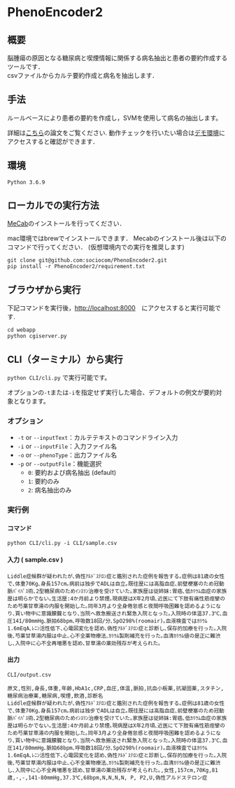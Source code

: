 # PhenoEncoder2
## 概要
脳腫瘍の原因となる糖尿病と喫煙情報に関係する病名抽出と患者の要約作成するツールです．\
csvファイルからカルテ要約作成と病名を抽出します．

## 手法
ルールベースにより患者の要約を作成し，SVMを使用して病名の抽出します。

詳細は[こちら](https://www.jstage.jst.go.jp/article/jsaisigtwo/2018/AIMED-006/2018_01/_article/-char/ja/)の論文をご覧ください.
動作チェックを行いたい場合は[デモ環境](http://aoi.naist.jp/~shibata/PhenoEncoder/sample%20app/)にアクセスすると確認ができます．


## 環境
```
Python 3.6.9
```

## ローカルでの実行方法
[MeCab](https://taku910.github.io/mecab/)のインストールを行ってください．

mac環境ではbrewでインストールできます．
Mecabのインストール後は以下のコマンドで行ってください．
(仮想環境内での実行を推奨します)
```
git clone git@github.com:sociocom/PhenoEncoder2.git
pip install -r PhenoEncoder2/requirement.txt
```

## ブラウザから実行
下記コマンドを実行後，[http://localhost:8000](http://localhost:8000)　にアクセスすると実行可能です.
```
cd webapp
python cgiserver.py
```

## CLI（ターミナル）から実行
`python CLI/cli.py` で実行可能です。

オプションの`-t`または`-i`を指定せず実行した場合、デフォルトの例文が要約対象となります。
### オプション
- `-t` or `--inputText`：カルテテキストのコマンドライン入力
- `-i` or `--inputFile`：入力ファイル名
- `-o` or `--phenoType`：出力ファイル名
- `-p` or `--outputFile`：機能選択 
  - `0`: 要約および病名抽出 (default)
  - `1`: 要約のみ
  - `2`: 病名抽出のみ

### 実行例
#### コマンド
`python CLI/cli.py -i CLI/sample.csv`
#### 入力 ( sample.csv )
```
Liddle症候群が疑われたが､偽性ｱﾙﾄﾞｽﾃﾛﾝ症と鑑別された症例を報告する｡症例は81歳の女性で､体重70Kg､身長157cm｡病前は独步でADLは自立｡既往歴には高脂血症､前壁梗塞のため冠動脈ﾊﾞｲﾊﾟｽ術､2型糖尿病のためｲﾝｽﾘﾝ治療を受けていた｡家族歴は従姉妹:胃癌､低ｶﾘｳﾑ血症の家族歴は明らかでない｡生活歴:4か月前より禁煙｡現病歴はX年2月頃､近医にて下肢有痛性筋痙攣のため芍薬甘草湯の内服を開始した｡同年3月より全身倦怠感と夜間呼吸困難を認めるようになり､買い物中に意識朦朧となり､当院へ救急搬送され緊急入院となった｡入院時の体温37.3℃､血圧141/80mmHg､脈拍68bpm､呼吸数18回/分､SpO298%(roomair)｡血液検査ではｶﾘｳﾑ1.6mEqA､ﾚﾆﾝ活性低下､心電図変化を認め､偽性ｱﾙﾄﾞｽﾃﾛﾝ症と診断し､保存的加療を行った｡入院後､芍薬甘草湯内服は中止､心不全薬物療法､ｶﾘｳﾑ製剤補充を行った｡血清ｶﾘｳﾑ値の是正に難渋し､入院中に心不全再増悪を認め､甘草湯の薬効残存が考えられた｡
```
#### 出力
```CLI/output.csv```

```
原文,性別,身長,体重,年齢,HbA1c,CRP,血圧,体温,脈拍,抗血小板薬,抗凝固薬,スタチン,糖尿病治療薬,糖尿病,喫煙,飲酒,診断名
Liddle症候群が疑われたが､偽性ｱﾙﾄﾞｽﾃﾛﾝ症と鑑別された症例を報告する｡症例は81歳の女性で､体重70Kg､身長157cm｡病前は独步でADLは自立｡既往歴には高脂血症､前壁梗塞のため冠動脈ﾊﾞｲﾊﾟｽ術､2型糖尿病のためｲﾝｽﾘﾝ治療を受けていた｡家族歴は従姉妹:胃癌､低ｶﾘｳﾑ血症の家族歴は明らかでない｡生活歴:4か月前より禁煙｡現病歴はX年2月頃､近医にて下肢有痛性筋痙攣のため芍薬甘草湯の内服を開始した｡同年3月より全身倦怠感と夜間呼吸困難を認めるようになり､買い物中に意識朦朧となり､当院へ救急搬送され緊急入院となった｡入院時の体温37.3℃､血圧141/80mmHg､脈拍68bpm､呼吸数18回/分､SpO298%(roomair)｡血液検査ではｶﾘｳﾑ1.6mEqA､ﾚﾆﾝ活性低下､心電図変化を認め､偽性ｱﾙﾄﾞｽﾃﾛﾝ症と診断し､保存的加療を行った｡入院後､芍薬甘草湯内服は中止､心不全薬物療法､ｶﾘｳﾑ製剤補充を行った｡血清ｶﾘｳﾑ値の是正に難渋し､入院中に心不全再増悪を認め､甘草湯の薬効残存が考えられた｡,女性,157cm,70Kg,81歳,-,-,141-80mmHg,37.3℃,68bpm,N,N,N,N, P, P2,U,偽性アルドステロン症
```